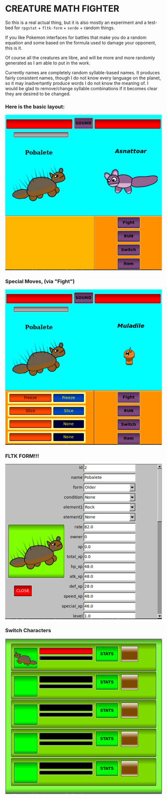 # CREATURE MATH FIGHTER

So this is a real actual thing, but it is also mostly an experiment and a test-bed for `rpgstat` + `fltk-form` + `serde` + random things.

If you like Pokemon interfaces for battles that make you do a random equation and some based on the formula used to damage your opponent, this is it.

Of course all the creatures are libre, and will be more and more randomly generated as I am able to put in the work.

Currently names are completely random syllable-based names.  It produces fairly consistent names, though I do not know every language on the planet, so it may inadvertantly produce words I do not know the meaning of.  I would be glad to remove/change syllable combinations if it becomes clear they are desired to be changed.

### Here is the basic layout:

![Alt text](/screenies/ui.png?raw=true "UI")


### Special Moves, (via "Fight")

![Alt text](/screenies/fight.png?raw=true "UI")

### FLTK FORM!!!

![Alt text](/screenies/fltkform.png?raw=true "UI")


### Switch Characters

![Alt text](/screenies/switch.png?raw=true "UI")
